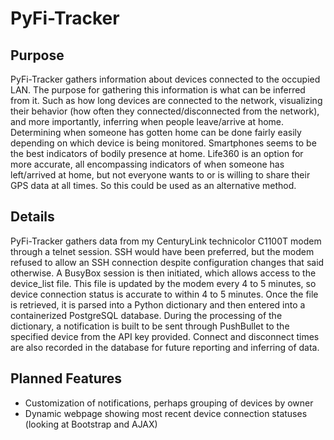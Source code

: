# PyFi-Tracker

## Purpose

PyFi-Tracker gathers information about devices connected to the occupied LAN. The purpose for
gathering this information is what can be inferred from it. Such as how long devices are connected to
the network, visualizing their behavior (how often they connected/disconnected from the network), and
more importantly, inferring when people leave/arrive at home. Determining when someone has gotten home
can be done fairly easily depending on which device is being monitored. Smartphones seems to be the
best indicators of bodily presence at home. Life360 is an option for more accurate, all encompassing
indicators of when someone has left/arrived at home, but not everyone wants to or is willing to share
their GPS data at all times. So this could be used as an alternative method.

## Details

PyFi-Tracker gathers data from my CenturyLink technicolor C1100T modem through a telnet session. SSH
would have been preferred, but the modem refused to allow an SSH connection despite configuration
changes that said otherwise. A BusyBox session is then initiated, which allows access to the
device_list file. This file is updated by the modem every 4 to 5 minutes, so device connection status
is accurate to within 4 to 5 minutes. Once the file is retrieved, it is parsed into a Python
dictionary and then entered into a containerized PostgreSQL database. During the processing of the
dictionary, a notification is built to be sent through PushBullet to the specified device from the
API key provided. Connect and disconnect times are also recorded in the database for future reporting
and inferring of data.

## Planned Features

* Customization of notifications, perhaps grouping of devices by owner
* Dynamic webpage showing most recent device connection statuses (looking at Bootstrap and AJAX)